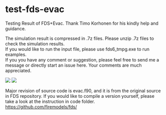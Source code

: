 # test-fds-evac
Testing Result of FDS+Evac.  Thank Timo Korhonen for his kindly help and guidance.  

The simulation result is compressed in .7z files.  Please unzip .7z files to check the simulation results.  
If you would like to run the input file, please use fds6_tmpg.exe to run examples.  
If you you have any comment or suggestion, please feel free to send me a message or directly start an issue here.  Your comments are much appreciated.  

![](https://github.com/godisreal/test-group-dynamics/blob/master/img/groups.PNG)
![](https://github.com/godisreal/test-group-dynamics/blob/master/img/Ex2018Test-SmokeFED_0036.png)

Major revision of source code is evac.f90, and it is from the original source in FDS repository.  If you would like to compile a version yourself, please take a look at the instruction in code folder.  
https://github.com/firemodels/fds/